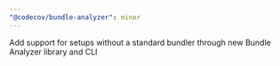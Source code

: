 ```yaml
---
"@codecov/bundle-analyzer": minor
---
```


Add support for setups without a standard bundler through new Bundle Analyzer library and CLI
